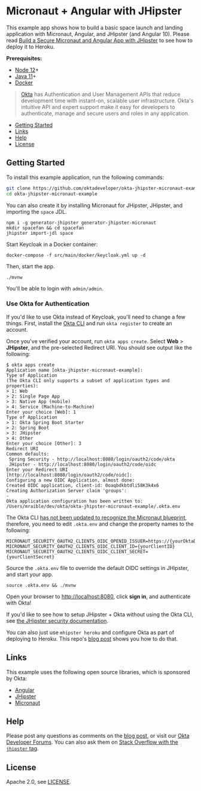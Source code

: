 # Micronaut + Angular with JHipster

This example app shows how to build a basic space launch and landing application with Micronaut, Angular, and JHipster (and Angular 10). Please read [Build a Secure Micronaut and Angular App with JHipster](https://developer.okta.com/blog/2020/08/17/micronaut-jhipster-heroku) to see how to deploy it to Heroku.

**Prerequisites:**

- [Node 12](https://nodejs.org/)+
- [Java 11](https://adoptopenjdk.net/)+
- [Docker](https://docs.docker.com/get-docker/)

> [Okta](https://developer.okta.com/) has Authentication and User Management APIs that reduce development time with instant-on, scalable user infrastructure. Okta's intuitive API and expert support make it easy for developers to authenticate, manage and secure users and roles in any application.

- [Getting Started](#getting-started)
- [Links](#links)
- [Help](#help)
- [License](#license)

## Getting Started

To install this example application, run the following commands:

```bash
git clone https://github.com/oktadeveloper/okta-jhipster-micronaut-example.git
cd okta-jhipster-micronaut-example
```

You can also create it by installing Micronaut for JHipster, JHipster, and importing the `space` JDL.

```
npm i -g generator-jhipster generator-jhipster-micronaut
mkdir spacefan && cd spacefan
jhipster import-jdl space
```

Start Keycloak in a Docker container:

```
docker-compose -f src/main/docker/keycloak.yml up -d
```

Then, start the app.

```
./mvnw
```

You'll be able to login with `admin/admin`.

### Use Okta for Authentication

If you'd like to use Okta instead of Keycloak, you'll need to change a few things. First, install the [Okta CLI](https://github.com/oktadeveloper/okta-cli) and run `okta register` to create an account.

Once you've verified your account, run `okta apps create`. Select **Web** > **JHipster**, and the pre-selected Redirect URI. You should see output like the following:

```
$ okta apps create
Application name [okta-jhipster-micronaut-example]:
Type of Application
(The Okta CLI only supports a subset of application types and properties):
> 1: Web
> 2: Single Page App
> 3: Native App (mobile)
> 4: Service (Machine-to-Machine)
Enter your choice [Web]: 1
Type of Application
> 1: Okta Spring Boot Starter
> 2: Spring Boot
> 3: JHipster
> 4: Other
Enter your choice [Other]: 3
Redirect URI
Common defaults:
 Spring Security - http://localhost:8080/login/oauth2/code/okta
 JHipster - http://localhost:8080/login/oauth2/code/oidc
Enter your Redirect URI [http://localhost:8080/login/oauth2/code/oidc]:
Configuring a new OIDC Application, almost done:
Created OIDC application, client-id: 0oaqbdkbtdli58K3k4x6
Creating Authorization Server claim 'groups':
-
Okta application configuration has been written to: /Users/mraible/dev/okta/okta-jhipster-micronaut-example/.okta.env
```

The Okta CLI [has not been updated to recognize the Micronaut blueprint](https://github.com/oktadeveloper/okta-cli/issues/29), therefore, you need to edit `.okta.env` and change the property names to the following:

```
MICRONAUT_SECURITY_OAUTH2_CLIENTS_OIDC_OPENID_ISSUER=https://{yourOktaDomain}/oauth2/default
MICRONAUT_SECURITY_OAUTH2_CLIENTS_OIDC_CLIENT_ID={yourClientID}
MICRONAUT_SECURITY_OAUTH2_CLIENTS_OIDC_CLIENT_SECRET={yourClientSecret}
```

Source the `.okta.env` file to override the default OIDC settings in JHipster, and start your app.

```
source .okta.env && ./mvnw
```

Open your browser to <http://localhost:8080>, click **sign in**, and authenticate with Okta!

If you'd like to see how to setup JHipster + Okta without using the Okta CLI, see [the JHipster security documentation](https://www.jhipster.tech/security/#oauth2).

You can also just use `mhipster heroku` and configure Okta as part of deploying to Heroku. This repo's [blog post](https://developer.okta.com/blog/2020/08/17/micronaut-jhipster-heroku) shows you how to do that.

## Links

This example uses the following open source libraries, which is sponsored by Okta:

- [Angular](https://angular.io)
- [JHipster](https://jhipster.tech)
- [Micronaut](https://micronaut.io)

## Help

Please post any questions as comments on the [blog post](https://developer.okta.com/blog/2020/08/17/micronaut-jhipster-heroku), or visit our [Okta Developer Forums](https://devforum.okta.com/). You can also ask them on [Stack Overflow with the `jhipster` tag](https://stackoverflow.com/tags/jhipster).

## License

Apache 2.0, see [LICENSE](LICENSE).

